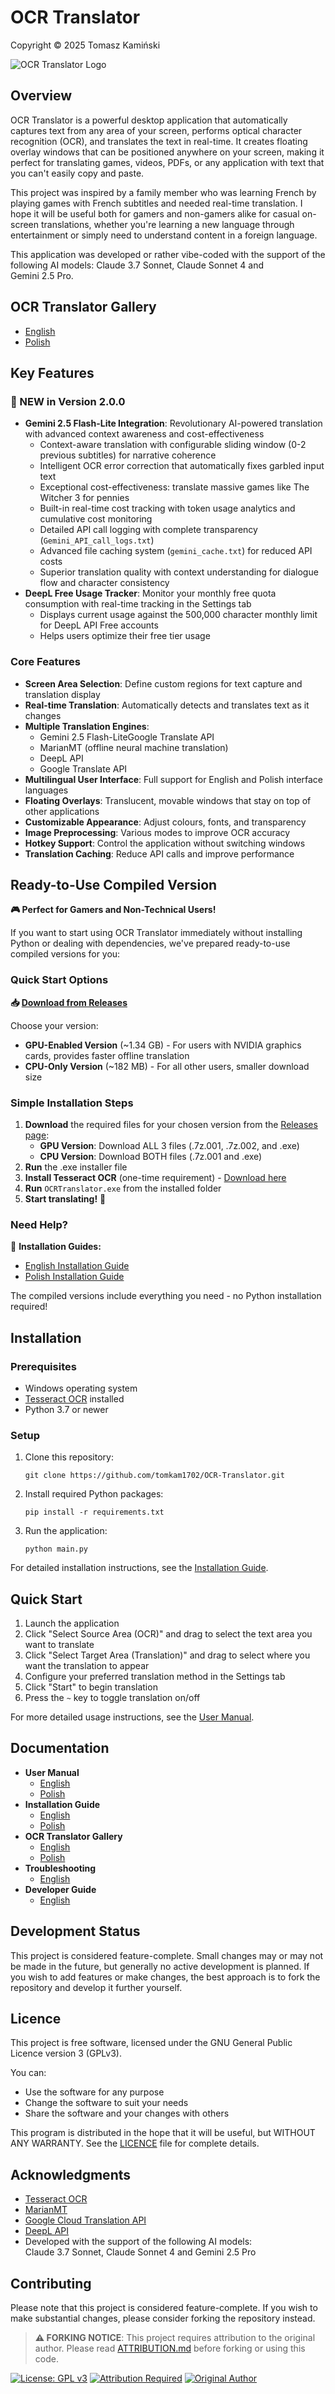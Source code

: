 # OCR Translator
Copyright © 2025 Tomasz Kamiński

![OCR Translator Logo](docs/screenshots/readme_screen.jpg)

## Overview

OCR Translator is a powerful desktop application that automatically captures text from any area of your screen, performs optical character recognition (OCR), and translates the text in real-time. It creates floating overlay windows that can be positioned anywhere on your screen, making it perfect for translating games, videos, PDFs, or any application with text that you can't easily copy and paste.

This project was inspired by a family member who was learning French by playing games with French subtitles and needed real-time translation. I hope it will be useful both for gamers and non-gamers alike for casual on-screen translations, whether you're learning a new language through entertainment or simply need to understand content in a foreign language.

This application was developed or rather vibe-coded with the support of the following AI models: Claude 3.7 Sonnet, Claude Sonnet 4 and Gemini 2.5 Pro.

## OCR Translator Gallery
  - [English](https://tomkam1702.github.io/OCR-Translator/docs/gallery.html)
  - [Polish](https://tomkam1702.github.io/OCR-Translator/docs/gallery_pl.html)

## Key Features

### 🚀 NEW in Version 2.0.0

- **Gemini 2.5 Flash-Lite Integration**: Revolutionary AI-powered translation with advanced context awareness and cost-effectiveness
  - Context-aware translation with configurable sliding window (0-2 previous subtitles) for narrative coherence
  - Intelligent OCR error correction that automatically fixes garbled input text
  - Exceptional cost-effectiveness: translate massive games like The Witcher 3 for pennies
  - Built-in real-time cost tracking with token usage analytics and cumulative cost monitoring
  - Detailed API call logging with complete transparency (`Gemini_API_call_logs.txt`)
  - Advanced file caching system (`gemini_cache.txt`) for reduced API costs
  - Superior translation quality with context understanding for dialogue flow and character consistency
- **DeepL Free Usage Tracker**: Monitor your monthly free quota consumption with real-time tracking in the Settings tab
  - Displays current usage against the 500,000 character monthly limit for DeepL API Free accounts
  - Helps users optimize their free tier usage

### Core Features

- **Screen Area Selection**: Define custom regions for text capture and translation display
- **Real-time Translation**: Automatically detects and translates text as it changes
- **Multiple Translation Engines**:
  - Gemini 2.5 Flash-LiteGoogle Translate API
  - MarianMT (offline neural machine translation)
  - DeepL API
  - Google Translate API
- **Multilingual User Interface**: Full support for English and Polish interface languages
- **Floating Overlays**: Translucent, movable windows that stay on top of other applications
- **Customizable Appearance**: Adjust colours, fonts, and transparency
- **Image Preprocessing**: Various modes to improve OCR accuracy
- **Hotkey Support**: Control the application without switching windows
- **Translation Caching**: Reduce API calls and improve performance

## Ready-to-Use Compiled Version

**🎮 Perfect for Gamers and Non-Technical Users!**

If you want to start using OCR Translator immediately without installing Python or dealing with dependencies, we've prepared ready-to-use compiled versions for you:

### Quick Start Options

**📥 [Download from Releases](https://github.com/tomkam1702/OCR-Translator/releases)**

Choose your version:
- **GPU-Enabled Version** (~1.34 GB) - For users with NVIDIA graphics cards, provides faster offline translation
- **CPU-Only Version** (~182 MB) - For all other users, smaller download size

### Simple Installation Steps

1. **Download** the required files for your chosen version from the [Releases page](https://github.com/tomkam1702/OCR-Translator/releases):
   - **GPU Version**: Download ALL 3 files (.7z.001, .7z.002, and .exe)
   - **CPU Version**: Download BOTH files (.7z.001 and .exe)
2. **Run** the .exe installer file
3. **Install Tesseract OCR** (one-time requirement) - [Download here](https://github.com/UB-Mannheim/tesseract/wiki)
4. **Run** `OCRTranslator.exe` from the installed folder
5. **Start translating!** 🚀

### Need Help?

📖 **Installation Guides:**
- [English Installation Guide](https://tomkam1702.github.io/OCR-Translator/docs/installation.html)
- [Polish Installation Guide](https://tomkam1702.github.io/OCR-Translator/docs/installation_pl.html)

The compiled versions include everything you need - no Python installation required!

## Installation

### Prerequisites

- Windows operating system
- [Tesseract OCR](https://github.com/UB-Mannheim/tesseract/wiki) installed
- Python 3.7 or newer

### Setup

1. Clone this repository:
   ```
   git clone https://github.com/tomkam1702/OCR-Translator.git
   ```

2. Install required Python packages:
   ```
   pip install -r requirements.txt
   ```

3. Run the application:
   ```
   python main.py
   ```

For detailed installation instructions, see the [Installation Guide](https://tomkam1702.github.io/OCR-Translator/docs/installation.html).

## Quick Start

1. Launch the application
2. Click "Select Source Area (OCR)" and drag to select the text area you want to translate
3. Click "Select Target Area (Translation)" and drag to select where you want the translation to appear
4. Configure your preferred translation method in the Settings tab
5. Click "Start" to begin translation
6. Press the `~` key to toggle translation on/off

For more detailed usage instructions, see the [User Manual](https://tomkam1702.github.io/OCR-Translator/docs/user-manual.html).

## Documentation

- **User Manual** 
  - [English](https://tomkam1702.github.io/OCR-Translator/docs/user-manual.html) 
  - [Polish](https://tomkam1702.github.io/OCR-Translator/docs/user-manual_pl.html)
- **Installation Guide** 
  - [English](https://tomkam1702.github.io/OCR-Translator/docs/installation.html) 
  - [Polish](https://tomkam1702.github.io/OCR-Translator/docs/installation_pl.html)
- **OCR Translator Gallery**
  - [English](https://tomkam1702.github.io/OCR-Translator/docs/gallery.html)
  - [Polish](https://tomkam1702.github.io/OCR-Translator/docs/gallery_pl.html)
- **Troubleshooting** 
  - [English](docs/troubleshooting.md)
- **Developer Guide** 
  - [English](docs/developer-guide.md)

## Development Status

This project is considered feature-complete. Small changes may or may not be made in the future, but generally no active development is planned. If you wish to add features or make changes, the best approach is to fork the repository and develop it further yourself.

## Licence

This project is free software, licensed under the GNU General Public Licence version 3 (GPLv3).

You can:
- Use the software for any purpose
- Change the software to suit your needs
- Share the software and your changes with others

This program is distributed in the hope that it will be useful, but WITHOUT ANY WARRANTY. See the [LICENCE](LICENSE) file for complete details.

## Acknowledgments

- [Tesseract OCR](https://github.com/tesseract-ocr/tesseract)
- [MarianMT](https://huggingface.co/docs/transformers/model_doc/marian)
- [Google Cloud Translation API](https://cloud.google.com/translate)
- [DeepL API](https://www.deepl.com/pro-api)
- Developed with the support of the following AI models: Claude 3.7 Sonnet, Claude Sonnet 4 and Gemini 2.5 Pro


## Contributing

Please note that this project is considered feature-complete. If you wish to make substantial changes, please consider forking the repository instead.

> **⚠️ FORKING NOTICE**: This project requires attribution to the original author. Please read [ATTRIBUTION.md](ATTRIBUTION.md) before forking or using this code.

[![License: GPL v3](https://img.shields.io/badge/License-GPLv3-blue.svg)](https://www.gnu.org/licenses/gpl-3.0)
[![Attribution Required](https://img.shields.io/badge/Attribution-Required-red.svg)](ATTRIBUTION.md)
[![Original Author](https://img.shields.io/badge/Original%20Author-Tomasz%20Kamiński-green.svg)](https://github.com/tomkam1702)
